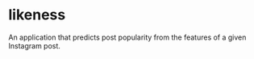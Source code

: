 # likeness
An application that predicts post popularity from the features of a given Instagram post.
